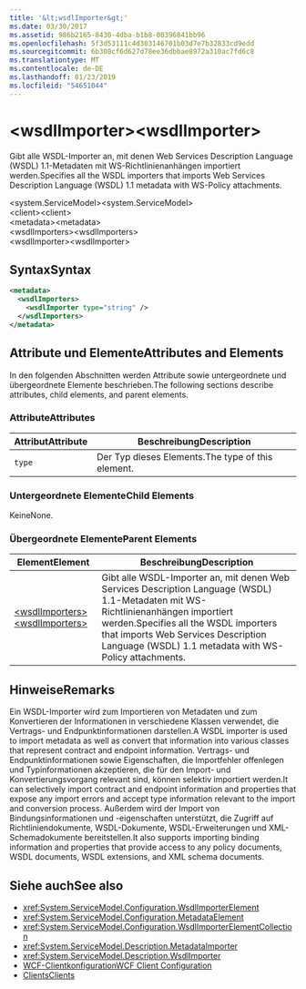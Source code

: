 ```yaml
---
title: '&lt;wsdlImporter&gt;'
ms.date: 03/30/2017
ms.assetid: 986b2165-8430-4dba-b1b8-00396841bb96
ms.openlocfilehash: 5f3d53111c4d303146701b03d7e7b32833cd9edd
ms.sourcegitcommit: 6b308cf6d627d78ee36dbbae8972a310ac7fd6c8
ms.translationtype: MT
ms.contentlocale: de-DE
ms.lasthandoff: 01/23/2019
ms.locfileid: "54651044"
---
```

# <a name="ltwsdlimportergt"></a><span data-ttu-id="c3b76-102">&lt;wsdlImporter&gt;</span><span class="sxs-lookup"><span data-stu-id="c3b76-102">&lt;wsdlImporter&gt;</span></span>
<span data-ttu-id="c3b76-103">Gibt alle WSDL-Importer an, mit denen Web Services Description Language (WSDL) 1.1-Metadaten mit WS-Richtlinienanhängen importiert werden.</span><span class="sxs-lookup"><span data-stu-id="c3b76-103">Specifies all the WSDL importers that imports Web Services Description Language (WSDL) 1.1 metadata with WS-Policy attachments.</span></span>  
  
<span data-ttu-id="c3b76-104">\<system.ServiceModel></span><span class="sxs-lookup"><span data-stu-id="c3b76-104">\<system.ServiceModel></span></span>  
<span data-ttu-id="c3b76-105">\<client></span><span class="sxs-lookup"><span data-stu-id="c3b76-105">\<client></span></span>  
<span data-ttu-id="c3b76-106">\<metadata></span><span class="sxs-lookup"><span data-stu-id="c3b76-106">\<metadata></span></span>  
<span data-ttu-id="c3b76-107">\<wsdlImporters></span><span class="sxs-lookup"><span data-stu-id="c3b76-107">\<wsdlImporters></span></span>  
<span data-ttu-id="c3b76-108">\<wsdlImporter></span><span class="sxs-lookup"><span data-stu-id="c3b76-108">\<wsdlImporter></span></span>  
  
## <a name="syntax"></a><span data-ttu-id="c3b76-109">Syntax</span><span class="sxs-lookup"><span data-stu-id="c3b76-109">Syntax</span></span>  
  
```xml  
<metadata>
  <wsdlImporters>
    <wsdlImporter type="string" />
  </wsdlImporters>
</metadata>
```  
  
## <a name="attributes-and-elements"></a><span data-ttu-id="c3b76-110">Attribute und Elemente</span><span class="sxs-lookup"><span data-stu-id="c3b76-110">Attributes and Elements</span></span>  
 <span data-ttu-id="c3b76-111">In den folgenden Abschnitten werden Attribute sowie untergeordnete und übergeordnete Elemente beschrieben.</span><span class="sxs-lookup"><span data-stu-id="c3b76-111">The following sections describe attributes, child elements, and parent elements.</span></span>  
  
### <a name="attributes"></a><span data-ttu-id="c3b76-112">Attribute</span><span class="sxs-lookup"><span data-stu-id="c3b76-112">Attributes</span></span>  
  
|<span data-ttu-id="c3b76-113">Attribut</span><span class="sxs-lookup"><span data-stu-id="c3b76-113">Attribute</span></span>|<span data-ttu-id="c3b76-114">Beschreibung</span><span class="sxs-lookup"><span data-stu-id="c3b76-114">Description</span></span>|  
|---------------|-----------------|  
|`type`|<span data-ttu-id="c3b76-115">Der Typ dieses Elements.</span><span class="sxs-lookup"><span data-stu-id="c3b76-115">The type of this element.</span></span>|  
  
### <a name="child-elements"></a><span data-ttu-id="c3b76-116">Untergeordnete Elemente</span><span class="sxs-lookup"><span data-stu-id="c3b76-116">Child Elements</span></span>  
 <span data-ttu-id="c3b76-117">Keine</span><span class="sxs-lookup"><span data-stu-id="c3b76-117">None.</span></span>  
  
### <a name="parent-elements"></a><span data-ttu-id="c3b76-118">Übergeordnete Elemente</span><span class="sxs-lookup"><span data-stu-id="c3b76-118">Parent Elements</span></span>  
  
|<span data-ttu-id="c3b76-119">Element</span><span class="sxs-lookup"><span data-stu-id="c3b76-119">Element</span></span>|<span data-ttu-id="c3b76-120">Beschreibung</span><span class="sxs-lookup"><span data-stu-id="c3b76-120">Description</span></span>|  
|-------------|-----------------|  
|[<span data-ttu-id="c3b76-121">\<wsdlImporters></span><span class="sxs-lookup"><span data-stu-id="c3b76-121">\<wsdlImporters></span></span>](../../../../../docs/framework/configure-apps/file-schema/wcf/wsdlimporters.md)|<span data-ttu-id="c3b76-122">Gibt alle WSDL-Importer an, mit denen Web Services Description Language (WSDL) 1.1-Metadaten mit WS-Richtlinienanhängen importiert werden.</span><span class="sxs-lookup"><span data-stu-id="c3b76-122">Specifies all the WSDL importers that imports Web Services Description Language (WSDL) 1.1 metadata with WS-Policy attachments.</span></span>|  
  
## <a name="remarks"></a><span data-ttu-id="c3b76-123">Hinweise</span><span class="sxs-lookup"><span data-stu-id="c3b76-123">Remarks</span></span>  
 <span data-ttu-id="c3b76-124">Ein WSDL-Importer wird zum Importieren von Metadaten und zum Konvertieren der Informationen in verschiedene Klassen verwendet, die Vertrags- und Endpunktinformationen darstellen.</span><span class="sxs-lookup"><span data-stu-id="c3b76-124">A WSDL importer is used to import metadata as well as convert that information into various classes that represent contract and endpoint information.</span></span> <span data-ttu-id="c3b76-125">Vertrags- und Endpunktinformationen sowie Eigenschaften, die Importfehler offenlegen und Typinformationen akzeptieren, die für den Import- und Konvertierungsvorgang relevant sind, können selektiv importiert werden.</span><span class="sxs-lookup"><span data-stu-id="c3b76-125">It can selectively import contract and endpoint information and properties that expose any import errors and accept type information relevant to the import and conversion process.</span></span> <span data-ttu-id="c3b76-126">Außerdem wird der Import von Bindungsinformationen und -eigenschaften unterstützt, die Zugriff auf Richtliniendokumente, WSDL-Dokumente, WSDL-Erweiterungen und XML-Schemadokumente bereitstellen.</span><span class="sxs-lookup"><span data-stu-id="c3b76-126">It also supports importing binding information and properties that provide access to any policy documents, WSDL documents, WSDL extensions, and XML schema documents.</span></span>  
  
## <a name="see-also"></a><span data-ttu-id="c3b76-127">Siehe auch</span><span class="sxs-lookup"><span data-stu-id="c3b76-127">See also</span></span>
- <xref:System.ServiceModel.Configuration.WsdlImporterElement>
- <xref:System.ServiceModel.Configuration.MetadataElement>
- <xref:System.ServiceModel.Configuration.WsdlImporterElementCollection>
- <xref:System.ServiceModel.Description.MetadataImporter>
- <xref:System.ServiceModel.Description.WsdlImporter>
- [<span data-ttu-id="c3b76-128">WCF-Clientkonfiguration</span><span class="sxs-lookup"><span data-stu-id="c3b76-128">WCF Client Configuration</span></span>](../../../../../docs/framework/wcf/feature-details/client-configuration.md)
- [<span data-ttu-id="c3b76-129">Clients</span><span class="sxs-lookup"><span data-stu-id="c3b76-129">Clients</span></span>](../../../../../docs/framework/wcf/feature-details/clients.md)
